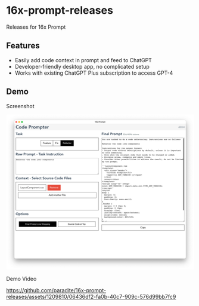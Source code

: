 # 16x-prompt-releases

Releases for 16x Prompt

## Features

- Easily add code context in prompt and feed to ChatGPT
- Developer-friendly desktop app, no complicated setup
- Works with existing ChatGPT Plus subscription to access GPT-4

## Demo

Screenshot

<p float="left">
  <img src="https://github.com/paradite/16x-prompt-releases/blob/main/screenshots/screenshot.png?raw=true" alt="screenshot"/>
</p>

Demo Video

https://github.com/paradite/16x-prompt-releases/assets/1209810/06436df2-fa0b-40c7-909c-576d99bb7fc9
